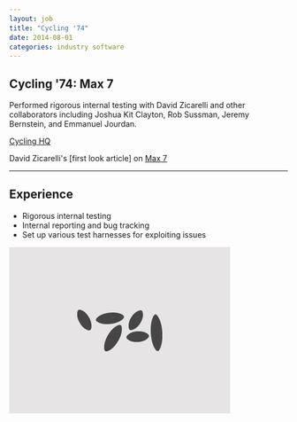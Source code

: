 ```yaml
---
layout: job
title: "Cycling '74"
date: 2014-08-01
categories: industry software
---
```


Cycling '74:  Max 7
---
Performed rigorous internal testing with David Zicarelli and other collaborators including Joshua Kit Clayton, Rob Sussman, Jeremy Bernstein, and Emmanuel Jourdan.

[Cycling HQ](http://cycling74.com/)

David Zicarelli's [first look article] on [Max 7](https://cycling74.com/articles/a-first-peek-at-max-7)

---

Experience
--
- Rigorous internal testing
- Internal reporting and bug tracking
- Set up various test harnesses for exploiting issues

![C74](/assets/c74grey.png)

